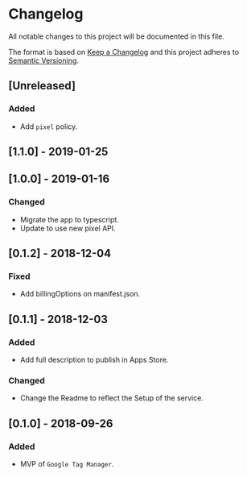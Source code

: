 # Changelog

All notable changes to this project will be documented in this file.

The format is based on [Keep a Changelog](http://keepachangelog.com/en/1.0.0/)
and this project adheres to [Semantic Versioning](http://semver.org/spec/v2.0.0.html).

## [Unreleased]
### Added
- Add `pixel` policy.

## [1.1.0] - 2019-01-25

## [1.0.0] - 2019-01-16
### Changed
- Migrate the app to typescript.
- Update to use new pixel API.

## [0.1.2] - 2018-12-04
### Fixed
- Add billingOptions on manifest.json.

## [0.1.1] - 2018-12-03
### Added
- Add full description to publish in Apps Store.

### Changed
- Change the Readme to reflect the Setup of the service.

## [0.1.0] - 2018-09-26
### Added
- MVP of `Google Tag Manager`.
